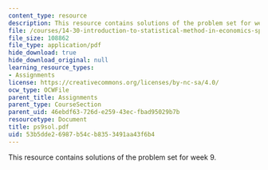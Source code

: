 ```yaml
---
content_type: resource
description: This resource contains solutions of the problem set for week 9.
file: /courses/14-30-introduction-to-statistical-method-in-economics-spring-2006/53b5dde26987b54cb8353491aa43f6b4_ps9sol.pdf
file_size: 108862
file_type: application/pdf
hide_download: true
hide_download_original: null
learning_resource_types:
- Assignments
license: https://creativecommons.org/licenses/by-nc-sa/4.0/
ocw_type: OCWFile
parent_title: Assignments
parent_type: CourseSection
parent_uid: 46ebdf63-726d-e259-43ec-fbad95029b7b
resourcetype: Document
title: ps9sol.pdf
uid: 53b5dde2-6987-b54c-b835-3491aa43f6b4
---
```

This resource contains solutions of the problem set for week 9.